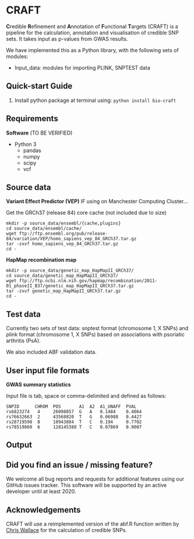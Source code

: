CRAFT
=====

**C**redible **R**efinement and **A**nnotation of **F**unctional **T**argets (CRAFT) is a pipeline for the calculation, annotation and visualisation of credible SNP sets. It takes input as p-values from GWAS results.

We have implemented this as a Python library, with the following sets of modules:
* Input_data: modules for importing PLINK, SNPTEST data

Quick-start Guide
------------

1. Install python package at terminal using: `python install bio-craft`

Requirements
------------

__Software__ (TO BE VERIFIED)
* Python 3
    - pandas  
    - numpy
    - scipy
    - vcf

Source data
-----------

__Variant Effect Predictor (VEP)__
IF using on Manchester Computing Cluster...

Get the GRCh37 (release 84) core cache (not included due to size)
```
mkdir -p source_data/ensembl/{cache,plugins}
cd source_data/ensembl/cache/
wget ftp://ftp.ensembl.org/pub/release-84/variation/VEP/homo_sapiens_vep_84_GRCh37.tar.gz
tar -zxvf homo_sapiens_vep_84_GRCh37.tar.gz
cd -
```

__HapMap recombination map__

```
mkdir -p source_data/genetic_map_HapMapII_GRCh37/
cd source_data/genetic_map_HapMapII_GRCh37/
wget ftp://ftp.ncbi.nlm.nih.gov/hapmap/recombination/2011-01_phaseII_B37/genetic_map_HapMapII_GRCh37.tar.gz
tar -zxvf genetic_map_HapMapII_GRCh37.tar.gz
cd -
```

Test data
---------
Currently two sets of test data: snptest format (chromosome 1, X SNPs) and plink format (chromosome 1, X SNPs) based on associations with psoriatic arthritis (PsA).

We also included ABF validation data.

User input file formats
-----------------------

__GWAS summary statistics__

Input file is tab, space or comma-delimited and defined as follows:

```
SNPID      CHROM  POS       A1  A2  A1_UNAFF  PVAL
rs6823274   4     26098057  G   A   0.1484    0.4064
rs76632663  2     43568820  T   G   0.06988   0.4427
rs28719598  8     10943884  T   C   0.194     0.7702
rs78519860  6     128145388 T   C   0.07869   0.9007
```

Output
------

Did you find an issue / missing feature?
----

We welcome all bug reports and requests for additional features using our GitHub issues tracker. This software will be supported by an active developer until at least 2020.

Acknowledgements
----------------

CRAFT will use a reimplemented version of the abf.R function written by [Chris Wallace](http://chr1swallace.github.io/) for the calculation of credible SNPs.
